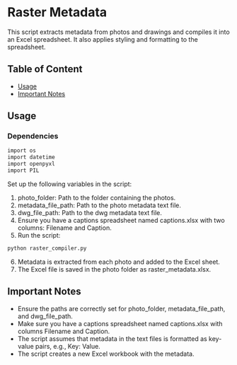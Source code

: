 # Raster Metadata
This script extracts metadata from photos and drawings and compiles it into an Excel spreadsheet. It also applies styling and formatting to the spreadsheet.

## Table of Content
- [Usage](#usage)
- [Important Notes](#important-notes)

## Usage

### Dependencies

```bash
import os
import datetime
import openpyxl
import PIL
```
Set up the following variables in the script:

1. photo_folder: Path to the folder containing the photos.
2. metadata_file_path: Path to the photo metadata text file.
3. dwg_file_path: Path to the dwg metadata text file.
4. Ensure you have a captions spreadsheet named captions.xlsx with two columns: Filename and Caption.
5. Run the script:
```bash
python raster_compiler.py
```
6. Metadata is extracted from each photo and added to the Excel sheet.
7. The Excel file is saved in the photo folder as raster_metadata.xlsx.

## Important Notes
<ul>
  <li>Ensure the paths are correctly set for photo_folder, metadata_file_path, and dwg_file_path.</li>
  <li>Make sure you have a captions spreadsheet named captions.xlsx with columns Filename and Caption.</li>
<li>The script assumes that metadata in the text files is formatted as key-value pairs, e.g., Key: Value.</li>
<li>The script creates a new Excel workbook with the metadata.</li>
</ul>

